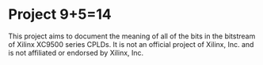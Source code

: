 # Project 9+5=14

This project aims to document the meaning of all of the bits in the bitstream
of Xilinx XC9500 series CPLDs. It is not an official project of Xilinx, Inc.
and is not affiliated or endorsed by Xilinx, Inc.

